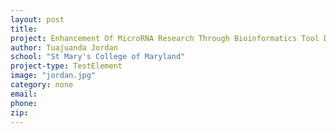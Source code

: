 ```yaml
---
layout: post
title:
project: Enhancement Of MicroRNA Research Through Bioinformatics Tool Development
author: Tuajuanda Jordan
school: "St Mary's College of Maryland"
project-type: TestElement
image: "jordan.jpg"
category: none
email:
phone:
zip:
---
```

